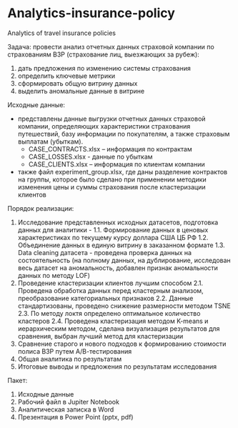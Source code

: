 # Analytics-insurance-policy
Analytics of travel insurance policies

Задача:
провести анализ отчетных данных страховой компании по страхованиям ВЗР (страхование лиц, выезжающих за рубеж):
1. дать предложения по изменению системы страхования
2. определить ключевые метрики
3. сформировать общую витрину данных 
4. выделить аномальные данные в витрине

Исходные данные:
- представлены данные выгрузки отчетных данных страховой компании, определяющих характеристики страхования путешествий, базу информации по покупателям, а также страховым выплатам (убыткам).
    - CASE_CONTRACTS.xlsx – информация по контрактам
    - CASE_LOSSES.xlsx  - данные по убыткам
    - CASE_CLIENTS.xlsx – информация по клиентам компании
- также файл experiment_group.xlsx, где даны разделение контрактов на группы, которое было сделано при применении методики изменения цены и суммы страхования после кластеризации клиентов

Порядок реализации:
1. Исследование представленных исходных датасетов, подготовка данных для аналитики -
       1.1. Формирование данных в  ценовых характеристиках по текущему курсу доллара США ЦБ РФ
       1.2. Объединение данных в единую витрину в заказанном формате
       1.3. Data cleaning  датасета  - проведена проверка данных на состоятельность (на полному данных, на дублирование, исследован весь датасет на аномальность, добавлен признак аномальности данных по методу LOF)
2. Проведение кластеризации клиентов лучшим способом
       2.1. Проведена обработка данных перед кластерным анализом, преобразование категориальных признаков
       2.2. Данные стандартизованы, проведено снижение размерности методом TSNE
       2.3. По методу локтя определено оптимальное количество кластеров
       2.4. Проведена кластеризация методом K-means и иерархическим методом, сделана визуализация результатов для сравнения, выбран лучший метод для кластеризации
3. Сравнение старого и нового подходов к формированию стоимости полиса ВЗР путем А/В-тестирования
4. Общая аналитика по результатам
5. Итоговые выводы и предложения по результатам исследования

Пакет:
1. Исходные данные
2. Рабочий файл в Jupiter Notebook
3. Аналитическая записка в Word
4. Презентация в Power Point (pptx, pdf)
